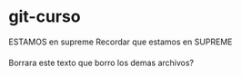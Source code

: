# git-curso

ESTAMOS en supreme
Recordar que estamos en SUPREME

####
Borrara este texto que borro los demas archivos?


